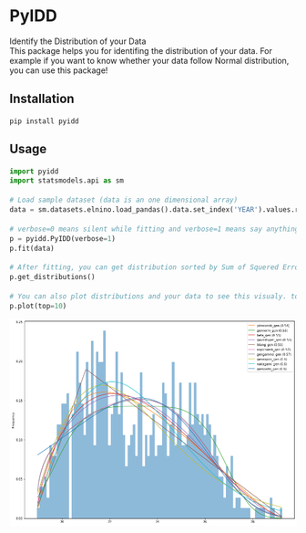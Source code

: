 # PyIDD
Identify the Distribution of your Data <br />
This package helps you for identifing the distribution of your data. For example if you want to know whether your data follow Normal distribution, you can use this package!

## Installation

```
pip install pyidd
```

## Usage
```python
import pyidd
import statsmodels.api as sm

# Load sample dataset (data is an one dimensional array)
data = sm.datasets.elnino.load_pandas().data.set_index('YEAR').values.ravel()

# verbose=0 means silent while fitting and verbose=1 means say anything you do while fitting
p = pyidd.PyIDD(verbose=1)
p.fit(data)

# After fitting, you can get distribution sorted by Sum of Squered Error that fit your data, so the first distribution is the distribution that is closer to your data
p.get_distributions()

# You can also plot distributions and your data to see this visualy. top=10 means that you want to plot top 10 distributions that match your data
p.plot(top=10)

```
<img src="examples/test.png" />
